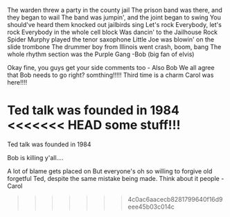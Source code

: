 The warden threw a party in the county jail
The prison band was there, and they began to wail
The band was jumpin', and the joint began to swing
You should've heard them knocked out jailbirds sing
Let's rock
Everybody, let's rock
Everybody in the whole cell block
Was dancin' to the Jailhouse Rock
Spider Murphy played the tenor saxophone
Little Joe was blowin' on the slide trombone
The drummer boy from Illinois went crash, boom, bang
The whole rhythm section was the Purple Gang
-Bob (big fan of elvis)

Okay fine, you guys get your side comments too - Also Bob
We all agree that Bob needs to go right?
somthing!!!!!
Third time is a charm
Carol was here!!!!

Ted talk was founded in 1984
<<<<<<< HEAD
some stuff!!!
=======

Ted talk was founded in 1984

Bob is killing y'all....


A lot of blame gets placed on But everyone's oh so willing to forgive old forgetful Ted, despite the same mistake being made. Think about it people -Carol

>>>>>>> 4c0ac6aacecb8281799640f16d9eee45b03c014c
